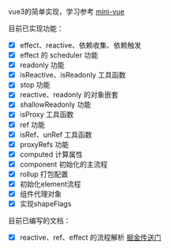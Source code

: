 vue3的简单实现，学习参考 [mini-vue](https://github.com/cuixiaorui/mini-vue)

目前已实现功能：

- [x] effect、reactive、依赖收集、依赖触发
- [x] effect 的 scheduler 功能
- [x] readonly 功能
- [x] isReactive、isReadonly 工具函数
- [x] stop 功能
- [x] reactive、readonly 的对象嵌套
- [x] shallowReadonly 功能
- [x] isProxy 工具函数
- [x] ref 功能
- [x] isRef、unRef 工具函数
- [x] proxyRefs 功能
- [x] computed 计算属性
- [x] component 初始化的主流程
- [x] rollup 打包配置
- [x] 初始化element流程
- [x] 组件代理对象
- [x] 实现shapeFlags

目前已编写的文档：

- [x] reactive、ref、effect 的流程解析 [掘金传送门](https://juejin.cn/post/7043265644594200613)
